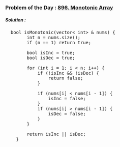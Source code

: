 ### Problem of the Day : [896. Monotonic Array](https://leetcode.com/problems/monotonic-array/description/)

##### Solution :
<pre>
  bool isMonotonic(vector< int> & nums) {
        int n = nums.size();
        if (n == 1) return true;

        bool isInc = true;
        bool isDec = true;

        for (int i = 1; i < n; i++) {
            if (!isInc && !isDec) {
                return false;
            }

            if (nums[i] < nums[i - 1]) {
                isInc = false;
            }
            if (nums[i] > nums[i - 1]) {
                isDec = false;
            }
        }

        return isInc || isDec;        
    }
</pre>
